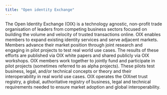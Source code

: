 ```yaml
---
title: "Open identity Exchange"
---
```


The Open Identity Exchange (OIX) is a technology agnostic, non-profit trade organisation of leaders from competing business sectors focused on building the volume and velocity of trusted transactions online. OIX enables members to expand existing identity services and serve adjacent markets. Members advance their market position through joint research and engaging in pilot projects to test real world use cases. The results of these efforts are published via OIX white papers and shared publicly via OIX workshops. OIX members work together to jointly fund and  participate in pilot projects (sometimes referred to as alpha projects). These pilots test business, legal, and/or technical concepts or theory and their interoperability in real world use cases. OIX operates the OIXnet trust registry, a global, authoritative registry of business, legal and technical requirements needed to ensure market adoption and global interoperability.

